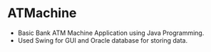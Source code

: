 # ATMachine
* Basic Bank ATM Machine Application using Java Programming. 
* Used Swing for GUI and Oracle database for storing data.
